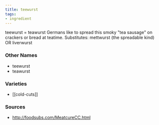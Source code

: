```yaml
---
title: teewurst
tags:
- ingredient
---
```

teewurst = teawurst Germans like to spread this smoky "tea sausage" on crackers or bread at teatime. Substitutes: mettwurst (the spreadable kind) OR liverwurst

### Other Names

* teewurst
* teawurst

### Varieties

* [[cold-cuts]]

### Sources
* http://foodsubs.com/MeatcureCC.html
